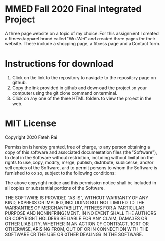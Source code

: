 # MMED Fall 2020 Final Integrated Project

A three page website on a topic of my choice. For this assignment I created a fitness/apparel brand called "Wu-Wei" and created three pages for their website. These include a shopping page, a fitness page and a Contact form.

# Instructions for download

1. Click on the link to the repository to navigate to the repository page on github.
2. Copy the link provided in github and download the project on your computer using the git clone command on terminal.
3. Click on any one of the three HTML folders to view the project in the web.

# MIT License

Copyright 2020 Fateh Rai

Permission is hereby granted, free of charge, to any person obtaining a copy of this software and associated documentation files (the "Software"), to deal in the Software without restriction, including without limitation the rights to use, copy, modify, merge, publish, distribute, sublicense, and/or sell copies of the Software, and to permit persons to whom the Software is furnished to do so, subject to the following conditions:

The above copyright notice and this permission notice shall be included in all copies or substantial portions of the Software.

THE SOFTWARE IS PROVIDED "AS IS", WITHOUT WARRANTY OF ANY KIND, EXPRESS OR IMPLIED, INCLUDING BUT NOT LIMITED TO THE WARRANTIES OF MERCHANTABILITY, FITNESS FOR A PARTICULAR PURPOSE AND NONINFRINGEMENT. IN NO EVENT SHALL THE AUTHORS OR COPYRIGHT HOLDERS BE LIABLE FOR ANY CLAIM, DAMAGES OR OTHER LIABILITY, WHETHER IN AN ACTION OF CONTRACT, TORT OR OTHERWISE, ARISING FROM, OUT OF OR IN CONNECTION WITH THE SOFTWARE OR THE USE OR OTHER DEALINGS IN THE SOFTWARE.

